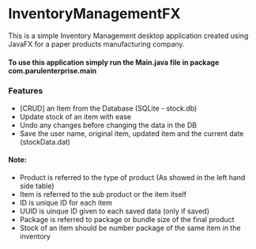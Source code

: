# InventoryManagementFX

This is a simple Inventory Management desktop application created using JavaFX for a paper products manufacturing company.

#### To use this application simply run the Main.java file in package com.parulenterprise.main

### Features
- [CRUD] an Item from the Database (SQLite - stock.db)
- Update stock of an item with ease
- Undo any changes before changing the data in the DB
- Save the user name, original item, updated item and the current date (stockData.dat)

#### Note:
- Product is referred to the type of product (As showed in the left hand side table)
- Item is referred to the sub product or the item itself 
- ID is unique ID for each item
- UUID is uinque ID given to each saved data (only if saved)
- Package is referred to package or bundle size of the final product
- Stock of an item should be number package of the same item in the inventory 
